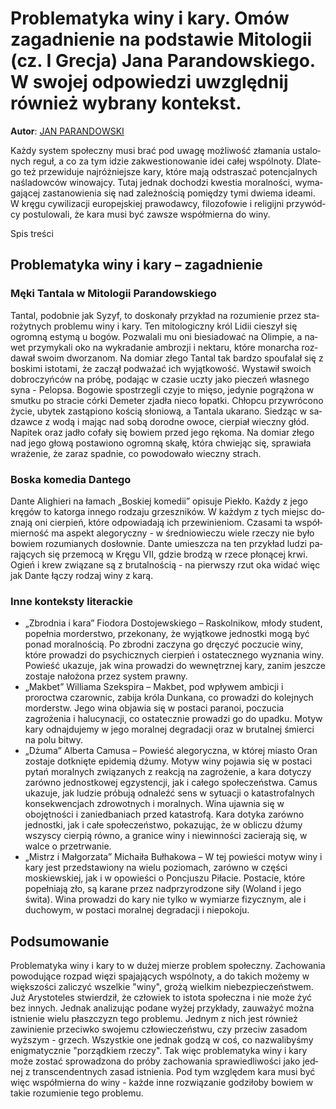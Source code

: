 # Problematyka winy i kary. Omów zagadnienie na podstawie Mitologii (cz. I Grecja) Jana Parandowskiego. W swojej odpowiedzi uwzględnij również wybrany kontekst.

**Autor**: [JAN PARANDOWSKI](https://poezja.org/wz/Jan_Parandowski/)

Każ­dy sys­tem spo­łecz­ny musi brać pod uwa­gę moż­li­wość zła­ma­nia usta­lo­nych re­guł, a co za tym idzie za­kwe­stio­no­wa­nie idei ca­łej wspól­no­ty. Dla­te­go też prze­wi­du­je naj­róż­niej­sze kary, któ­re mają od­stra­szać po­ten­cjal­nych na­śla­dow­ców wi­no­waj­cy. Tu­taj jed­nak do­cho­dzi kwe­stia moralności, wy­ma­ga­ją­cej za­sta­no­wie­nia się nad za­leż­no­ścią po­mię­dzy tymi dwie­ma ide­ami. W krę­gu cy­wi­li­za­cji eu­ro­pej­skiej pra­wo­daw­cy, fi­lo­zo­fo­wie i re­li­gij­ni przy­wód­cy po­stu­lo­wa­li, że kara musi być za­wsze współ­mier­na do winy.

Spis treści



## Problematyka winy i kary – zagadnienie

### Męki Tantala w Mitologii Parandowskiego

Tan­tal, po­dob­nie jak Sy­zyf, to do­sko­na­ły przy­kład na ro­zu­mie­nie przez sta­ro­żyt­nych pro­ble­mu winy i kary. Ten mitologiczny król Lidii cie­szył się ogrom­ną es­ty­mą u bo­gów. Po­zwa­la­li mu oni bie­sia­do­wać na Olim­pie, a na­wet przy­my­ka­li oko na wy­kra­da­nie am­bro­zji i nek­ta­ru, któ­re mo­nar­cha roz­da­wał swo­im dwo­rza­nom. Na do­miar złe­go Tan­tal tak bar­dzo spo­ufa­lał się z bo­ski­mi isto­ta­mi, że zaczął podważać ich wyjątkowość. Wy­sta­wił swo­ich do­bro­czyń­ców na pró­bę, podając w czasie uczty jako pieczeń własnego syna - Pelopsa. Bo­go­wie spo­strze­gli czy­je to mię­so, je­dy­nie po­grą­żo­na w smut­ku po stra­cie cór­ki De­me­ter zja­dła nie­co ło­pat­ki. Chłop­cu przy­wró­co­no ży­cie, uby­tek za­stą­pio­no ko­ścią sło­nio­wą, a Tan­ta­la ukarano. Sie­dząc w sa­dzaw­ce z wodą i ma­jąc nad sobą do­rod­ne owo­ce, cierpiał wieczny głód. Na­pi­tek oraz ja­dło co­fa­ły się bo­wiem przed jego rę­ko­ma. Na do­miar złe­go nad jego gło­wą po­sta­wio­no ogrom­ną ska­łę, któ­ra chwie­jąc się, spra­wia­ła wra­że­nie, że za­raz spad­nie, co po­wo­do­wa­ło wieczny strach.

### Boska komedia Dantego

Dan­te Ali­ghie­ri na ła­mach „Boskiej komedii” opi­su­je Pie­kło. Każ­dy z jego krę­gów to ka­tor­ga in­ne­go ro­dza­ju grzesz­ni­ków. W każ­dym z tych miejsc do­zna­ją oni cier­pień, któ­re odpowiadają ich przewinieniom. Cza­sa­mi ta współ­mier­ność ma aspekt ale­go­rycz­ny - w śre­dnio­wie­czu wie­le rze­czy nie było bo­wiem ro­zu­mia­nych do­słow­nie. Dan­te umiesz­cza na ten przy­kład lu­dzi pa­ra­ją­cych się prze­mo­cą w Krę­gu VII, gdzie bro­dzą w rze­ce pło­ną­cej krwi. Ogień i krew zwią­za­ne są z bru­tal­no­ścią - na pierw­szy rzut oka wi­dać więc jak Dan­te łą­czy ro­dzaj winy z karą.



### Inne konteksty literackie

- „Zbrodnia i kara” Fiodora Dostojewskiego – Raskolnikow, młody student, popełnia morderstwo, przekonany, że wyjątkowe jednostki mogą być ponad moralnością. Po zbrodni zaczyna go dręczyć poczucie winy, które prowadzi do psychicznych cierpień i ostatecznego wyznania winy. Powieść ukazuje, jak wina prowadzi do wewnętrznej kary, zanim jeszcze zostaje nałożona przez system prawny.
- „Makbet” Williama Szekspira – Makbet, pod wpływem ambicji i proroctwa czarownic, zabija króla Dunkana, co prowadzi do kolejnych morderstw. Jego wina objawia się w postaci paranoi, poczucia zagrożenia i halucynacji, co ostatecznie prowadzi go do upadku. Motyw kary odnajdujemy w jego moralnej degradacji oraz w brutalnej śmierci na polu bitwy.
- „Dżuma” Alberta Camusa – Powieść alegoryczna, w której miasto Oran zostaje dotknięte epidemią dżumy. Motyw winy pojawia się w postaci pytań moralnych związanych z reakcją na zagrożenie, a kara dotyczy zarówno jednostkowej egzystencji, jak i całego społeczeństwa. Camus ukazuje, jak ludzie próbują odnaleźć sens w sytuacji o katastrofalnych konsekwencjach zdrowotnych i moralnych. Wina ujawnia się w obojętności i zaniedbaniach przed katastrofą. Kara dotyka zarówno jednostki, jak i całe społeczeństwo, pokazując, że w obliczu dżumy wszyscy cierpią równo, a granice winy i niewinności zacierają się, w walce o przetrwanie.
- „Mistrz i Małgorzata” Michaiła Bułhakowa – W tej powieści motyw winy i kary jest przedstawiony na wielu poziomach, zarówno w części moskiewskiej, jak i w opowieści o Poncjuszu Piłacie. Postacie, które popełniają zło, są karane przez nadprzyrodzone siły (Woland i jego świta). Wina prowadzi do kary nie tylko w wymiarze fizycznym, ale i duchowym, w postaci moralnej degradacji i niepokoju.

## Podsumowanie

Pro­ble­ma­ty­ka winy i kary to w du­żej mie­rze problem społeczny. Za­cho­wa­nia po­wo­du­ją­ce roz­pad wię­zi spa­ja­ją­cych wspól­no­ty, a do ta­kich mo­że­my w więk­szo­ści za­li­czyć wszel­kie "winy", gro­żą wiel­kim nie­bez­pie­czeń­stwem. Już Ary­sto­te­les stwier­dził, że człowiek to istota społeczna i nie może żyć bez innych. Jed­nak ana­li­zu­jąc po­da­ne wy­żej przy­kła­dy, za­uwa­żyć moż­na ist­nie­nie wie­lu płasz­czyzn tego pro­ble­mu. Jed­nym z nich jest rów­nież zawinienie przeciwko swojemu człowieczeństwu, czy prze­ciw za­sa­dom wyż­szym - grzech. Wszyst­kie one jed­nak go­dzą w coś, co na­zwa­li­by­śmy enig­ma­tycz­nie "po­rząd­kiem rze­czy". Tak więc pro­ble­ma­ty­ka winy i kary może zo­stać spro­wa­dzo­na do pró­by za­cho­wa­nia spra­wie­dli­wo­ści jako jed­nej z trans­cen­dent­nych za­sad ist­nie­nia. Pod tym wzglę­dem kara musi być więc współ­mier­na do winy - każ­de inne roz­wią­za­nie go­dzi­ło­by bo­wiem w ta­kie ro­zu­mie­nie tego pro­ble­mu.

